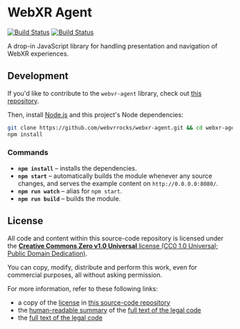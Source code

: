 # WebXR Agent

[![Build Status](http://img.shields.io/travis/webvrrocks/webxr-agent.svg?style=flat-square)](https://travis-ci.org/webvrrocks/webxr-agent)
[![Build Status](http://img.shields.io/npm/v/webxr-agent.svg?style=flat-square)](https://www.npmjs.org/package/webvxr-agent)

A drop-in JavaScript library for handling presentation and navigation of WebXR experiences.


## Development

If you'd like to contribute to the `webvr-agent` library, check out [this repository](https://github.com/webvrrocks/webxr-agent).

Then, install [Node.js](https://nodejs.org/en/download/package-manager/) and this project's Node dependencies:

```sh
git clone https://github.com/webvrrocks/webxr-agent.git && cd webxr-agent
npm install
```

### Commands

- **`npm install`** – installs the dependencies.
- **`npm start`** – automatically builds the module whenever any source changes, and serves the example content on `http://0.0.0.0:8080/`.
- **`npm run watch`** – alias for `npm start`.
- **`npm run build`** – builds the module.


## License

All code and content within this source-code repository is licensed under the [**Creative Commons Zero v1.0 Universal** license (CC0 1.0 Universal; Public Domain Dedication)](LICENSE.md).

You can copy, modify, distribute and perform this work, even for commercial purposes, all without asking permission.

For more information, refer to these following links:

* a copy of the [license](LICENSE.md) in [this source-code repository](https://github.com/webvrrocks/webxr-agent)
* the [human-readable summary](https://creativecommons.org/publicdomain/zero/1.0/) of the [full text of the legal code](https://creativecommons.org/publicdomain/zero/1.0/legalcode)
* the [full text of the legal code](https://creativecommons.org/publicdomain/zero/1.0/legalcode)
